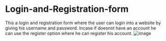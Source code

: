 # Login-and-Registration-form
This a login and registration form where the user can login into a website by giving his username and password.
Incase if doesnot have an account he can use the register option where he can register his account.
![image](https://user-images.githubusercontent.com/35754020/54376018-7e354f00-4658-11e9-8be4-2e53631d1dbc.png)

